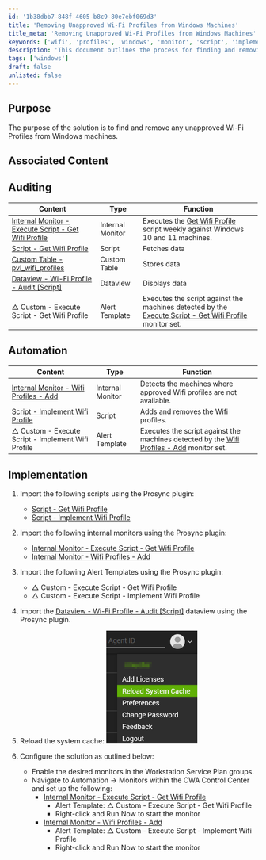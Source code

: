 ```yaml
---
id: '1b38dbb7-848f-4605-b8c9-80e7ebf069d3'
title: 'Removing Unapproved Wi-Fi Profiles from Windows Machines'
title_meta: 'Removing Unapproved Wi-Fi Profiles from Windows Machines'
keywords: ['wifi', 'profiles', 'windows', 'monitor', 'script', 'implementation', 'automation']
description: 'This document outlines the process for finding and removing unapproved Wi-Fi profiles from Windows machines using various scripts and monitors within the ConnectWise Automate platform. It includes steps for auditing, automation, and implementation to ensure compliance with approved Wi-Fi configurations.'
tags: ['windows']
draft: false
unlisted: false
---
```

## Purpose

The purpose of the solution is to find and remove any unapproved Wi-Fi Profiles from Windows machines.

## Associated Content

## Auditing

| Content                                                                 | Type            | Function                                                                                               |
|-------------------------------------------------------------------------|-----------------|--------------------------------------------------------------------------------------------------------|
| [Internal Monitor - Execute Script - Get Wifi Profile](https://proval.itglue.com/DOC-5078775-16116790) | Internal Monitor | Executes the [Get Wifi Profile](https://proval.itglue.com/DOC-5078775-16111355) script weekly against Windows 10 and 11 machines. |
| [Script - Get Wifi Profile](https://proval.itglue.com/DOC-5078775-16111355) | Script          | Fetches data                                                                                          |
| [Custom Table - pvl_wifi_profiles](https://proval.itglue.com/DOC-5078775-12979849) | Custom Table    | Stores data                                                                                           |
| [Dataview - Wi-Fi Profile - Audit [Script]](https://proval.itglue.com/DOC-5078775-12979850) | Dataview        | Displays data                                                                                         |
| △ Custom - Execute Script - Get Wifi Profile                            | Alert Template   | Executes the script against the machines detected by the [Execute Script - Get Wifi Profile](https://proval.itglue.com/DOC-5078775-16116790) monitor set. |

## Automation

| Content                                                                  | Type            | Function                                                                                               |
|--------------------------------------------------------------------------|-----------------|--------------------------------------------------------------------------------------------------------|
| [Internal Monitor - Wifi Profiles - Add](https://proval.itglue.com/DOC-5078775-16111358) | Internal Monitor | Detects the machines where approved Wifi profiles are not available.                                   |
| [Script - Implement Wifi Profile](https://proval.itglue.com/DOC-5078775-16111356) | Script          | Adds and removes the Wifi profiles.                                                                    |
| △ Custom - Execute Script - Implement Wifi Profile                       | Alert Template   | Executes the script against the machines detected by the [Wifi Profiles - Add](https://proval.itglue.com/DOC-5078775-16111358) monitor set. |

## Implementation

1. Import the following scripts using the Prosync plugin:
   - [Script - Get Wifi Profile](https://proval.itglue.com/DOC-5078775-16111355)
   - [Script - Implement Wifi Profile](https://proval.itglue.com/DOC-5078775-16111356)

2. Import the following internal monitors using the Prosync plugin:
   - [Internal Monitor - Execute Script - Get Wifi Profile](https://proval.itglue.com/DOC-5078775-16116790)
   - [Internal Monitor - Wifi Profiles - Add](https://proval.itglue.com/DOC-5078775-16111358)

3. Import the following Alert Templates using the Prosync plugin:
   - △ Custom - Execute Script - Get Wifi Profile
   - △ Custom - Execute Script - Implement Wifi Profile

4. Import the [Dataview - Wi-Fi Profile - Audit [Script]](https://proval.itglue.com/DOC-5078775-12979850) dataview using the Prosync plugin.

5. Reload the system cache:
   ![Reload System Cache](../../static/img/Implement-Wifi-Profile/image_15.png)

6. Configure the solution as outlined below:
   - Enable the desired monitors in the Workstation Service Plan groups.
   - Navigate to Automation → Monitors within the CWA Control Center and set up the following:
     - [Internal Monitor - Execute Script - Get Wifi Profile](https://proval.itglue.com/DOC-5078775-16116790)
       - Alert Template: △ Custom - Execute Script - Get Wifi Profile
       - Right-click and Run Now to start the monitor
     - [Internal Monitor - Wifi Profiles - Add](https://proval.itglue.com/DOC-5078775-16111358)
       - Alert Template: △ Custom - Execute Script - Implement Wifi Profile
       - Right-click and Run Now to start the monitor











